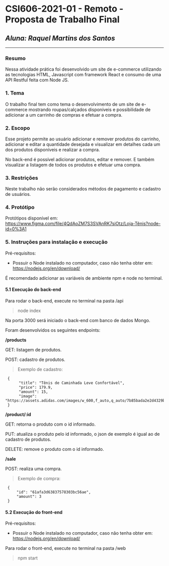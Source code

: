 # **CSI606-2021-01 - Remoto - Proposta de Trabalho Final**

## _Aluna: Raquel Martins dos Santos_

---

### Resumo

Nessa atividade prática foi desenvolvido um site de e-commerce utilizando as tecnologias HTML, Javascript com framework React e consumo de uma API Restful feita com Node JS.

### 1. Tema

O trabalho final tem como tema o desenvolvimento de um site de e-commerce mostrando roupas/calçados disponíveis e possibilidade de adicionar a um carrinho de compras e efetuar a compra.

### 2. Escopo

Esse projeto permite ao usuário adicionar e remover produtos do carrinho, adicionar e editar a quantidade desejada e visualizar em detalhes cada um dos produtos disponíveis e realizar a compra.

No back-end é possível adicionar produtos, editar e remover. E também visualizar a listagem de todos os produtos e efetuar uma compra.

### 3. Restrições

Neste trabalho não serão considerados métodos de pagamento e cadastro de usuários.

### 4. Protótipo

Protótipos disponível em:
https://www.figma.com/file/4QdAoZM7S3SVAnRK7siOtz/Loja-Tênis?node-id=0%3A1

### 5. Instruções para instalação e execução

Pré-requisitos:

- Possuir o Node instalado no computador, caso não tenha obter em:
  https://nodejs.org/en/download/

É recomendado adicionar as variáveis de ambiente npm e node no terminal.

#### 5.1 Execução do back-end

Para rodar o back-end, execute no terminal na pasta /api

> node index

Na porta 3000 será iniciado o back-end com banco de dados Mongo.

Foram desenvolvidos os seguintes endpoints:

**/products**

GET: listagem de produtos.

POST: cadastro de produtos.

> Exemplo de cadastro:

```
 {
      "title": "Tênis de Caminhada Leve Confortável",
      "price": 179.9,
      "amount": 15,
      "image": "https://assets.adidas.com/images/w_600,f_auto,q_auto/7b85bada2e2d4329bdd4aa3100c072a6_9366/Tenis_Energyfalcon_Preto_EE9843_01_standard.jpg"
 }
```

**/product/:id**

GET: retorna o produto com o id informado.

PUT: atualiza o produto pelo id informado, o json de exemplo é igual ao de cadastro de produtos.

DELETE: remove o produto com o id informado.

**/sale**

POST: realiza uma compra.

> Exemplo de compra:

```
 {
     "id": "61afa3d63837578303bc56ae",
     "amount": 3
 }
```

#### 5.2 Execução do front-end

Pré-requisitos:

- Possuir o Node instalado no computador, caso não tenha obter em:
  https://nodejs.org/en/download/

Para rodar o front-end, execute no terminal na pasta /web

> npm start
